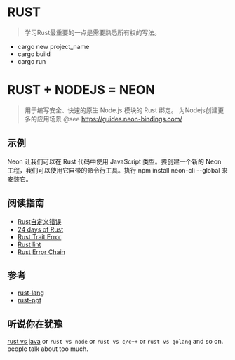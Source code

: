 # RUST
> 学习Rust最重要的一点是需要熟悉所有权的写法。
- cargo new project_name
- cargo build
- cargo run

# RUST + NODEJS = NEON

> 用于编写安全、快速的原生 Node.js 模块的 Rust 绑定。
为Nodejs创建更多的应用场景
@see https://guides.neon-bindings.com/
## 示例
Neon 让我们可以在 Rust 代码中使用 JavaScript 类型。要创建一个新的 Neon 工程，我们可以使用它自带的命令行工具。执行 npm install neon-cli --global 来安装它。

## 阅读指南

- [Rust自定义错误](https://boats.gitlab.io/blog/post/2017-11-16-announcing-failure/)
- [24 days of Rust](http://siciarz.net/)
- [Rust Trait Error](https://doc.rust-lang.org/std/error/trait.Error.html)
- [Rust lint](https://github.com/rust-lang-nursery/rust-clippy)
- [Rust Error Chain](https://github.com/rust-lang-nursery/error-chain)

## 参考
- [rust-lang](https://blog.rust-lang.org/2015/05/11/traits.html)
- [rust-ppt](http://miami-acm.github.io/rust-tutorial/#/the-rust-programming-language)

## 听说你在犹豫
[rust vs java](https://www.oschina.net/translate/comparing-rust-and-java) or `rust vs node` or `rust vs c/c++` or `rust vs golang` and so on.
people talk about too much.